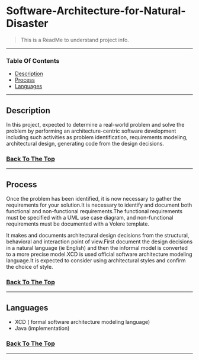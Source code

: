 # Software-Architecture-for-Natural-Disaster

>This is a ReadMe to understand project info.

---

### Table Of Contents

- [Description](#description)
- [Process](#process)
- [Languages](#languages)

---

## Description

In this project,  expected to determine a real-world problem and solve the problem by performing an architecture-centric software development including such activities as problem identification, requirements modeling, architectural design, generating code from the design decisions.



### [Back To The Top](#Software-Architecture-for-Natural-Disaster)

---

## Process

Once the problem has been identified, it is now necessary to gather the requirements for your solution.It is necessary to identify and document both functional and non-functional requirements.The functional requirements must be specified with a UML use case diagram, and non-functional requirements must be documented with a Volere template.

It makes and documents architectural design decisions from the structural, behavioral and interaction point of view.First document the design decisions in a natural language (ie English) and then the informal model is converted to a more precise model.XCD is used official software architecture modeling language.It is expected to consider using architectural styles and confirm the choice of style.



### [Back To The Top](#Software-Architecture-for-Natural-Disaster)

---

## Languages

- XCD ( formal software architecture modeling language)
- Java (implementation)


### [Back To The Top](#Software-Architecture-for-Natural-Disaster)

---




